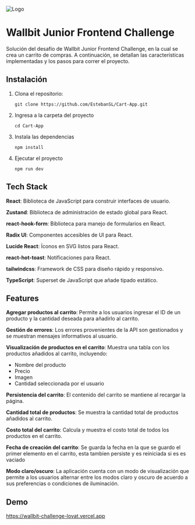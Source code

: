 
![Logo](https://wallbit.io/assets/logo-wallbit-fe8a4ef0.svg)

# Wallbit Junior Frontend Challenge

Solución del desafío de Wallbit Junior Frontend Challenge, en la cual se crea un carrito de compras. A continuación, se detallan las características implementadas y los pasos para correr el proyecto.
## Instalación

1. Clona el repositorio:

    ````
    git clone https://github.com/EstebanSL/Cart-App.git
    ````

2. Ingresa a la carpeta del proyecto
    ````
    cd Cart-App
    ````

3. Instala las dependencias
    ````
    npm install
    ````

3. Ejecutar el proyecto
    ````
    npm run dev
    ````
    
## Tech Stack

**React**: Biblioteca de JavaScript para construir interfaces de usuario.

**Zustand**: Biblioteca de administración de estado global para React.

**react-hook-form**: Biblioteca para manejo de formularios en React.

**Radix UI**: Componentes accesibles de UI para React.

**Lucide React**: Íconos en SVG listos para React.

**react-hot-toast**: Notificaciones para React.

**tailwindcss**: Framework de CSS para diseño rápido y responsivo.

**TypeScript**: Superset de JavaScript que añade tipado estático.


## Features

**Agregar productos al carrito**: Permite a los usuarios ingresar el ID de un producto y la cantidad deseada para añadirlo al carrito.

**Gestión de errores**: Los errores provenientes de la API son gestionados y se muestran mensajes informativos al usuario.

**Visualización de productos en el carrito**: Muestra una tabla con los productos añadidos al carrito, incluyendo:
- Nombre del producto
- Precio
- Imagen
- Cantidad seleccionada por el usuario

**Persistencia del carrito**: El contenido del carrito se mantiene al recargar la página.

**Cantidad total de productos**: Se muestra la cantidad total de productos añadidos al carrito.

**Costo total del carrito**: Calcula y muestra el costo total de todos los productos en el carrito.

**Fecha de creación del carrito**: Se guarda la fecha en la que se guardo el primer elemento en el carrito, esta tambien persiste y es reiniciada si es es vaciado

**Modo claro/oscuro**: La aplicación cuenta con un modo de visualización que permite a los usuarios alternar entre los modos claro y oscuro de acuerdo a sus preferencias o condiciones de iluminación.
## Demo

https://wallbit-challenge-lovat.vercel.app

